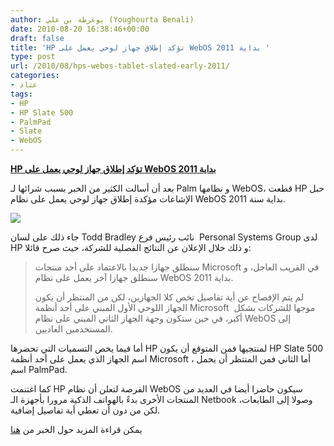 ```yaml
---
author: يوغرطة بن علي (Youghourta Benali)
date: 2010-08-20 16:38:46+00:00
draft: false
title: 'HP تؤكد إطلاق جهاز لوحي يعمل على WebOS بداية 2011 '
type: post
url: /2010/08/hps-webos-tablet-slated-early-2011/
categories:
- عتاد
tags:
- HP
- HP Slate 500
- PalmPad
- Slate
- WebOS
---
```


**[HP تؤكد إطلاق جهاز لوحي يعمل على WebOS بداية 2011](http://www.it-scoop.com/2010/08/hps-webos-tablet-slated-early-2011)**


بعد أن أسالت الكثير من الحبر بسبب شرائها لـ Palm و نظامها WebOS، قطعت HP حبل الإشاعات مؤكدة إطلاق جهاز لوحي يعمل على نظام WebOS بداية سنة 2011.

[![](http://www.it-scoop.com/wp-content/uploads/2010/08/hp-slate-webos.png)
](http://www.it-scoop.com/2010/08/hps-webos-tablet-slated-early-2011)

جاء ذلك على لسان Todd Bradley نائب رئيس فرع  Personal Systems Group لدى HP و ذلك خلال الإعلان عن النتائج الفصلية للشركة، حيث صرح قائلا:


<blockquote>سنطلق جهازا جديدا بالاعتماد على أحد منتجات Microsoft في القريب العاجل، و سنطلق جهازا آخر يعمل على نظام WebOS بداية 2011.

لم يتم الإفصاح عن أية تفاصيل تخص كلا الجهازين، لكن من المنتظر أن يكون الجهاز اللوحي الأول المبني على أحد أنظمة Microsoft  موجها للشركات بشكل أكبر، في حين ستكون وجهة الجهاز الثاني المبني على نظام WebOS إلى المستخدمين العاديين.</blockquote>


أما فيما يخص التسميات التي تحضرها HP لمنتجيها فمن المتوقع أن يكون HP Slate 500 اسم الجهاز الذي يعمل على أحد أنظمة Microsoft ، أما الثاني فمن المنتظر أن يحمل اسم PalmPad.

كما اغتنمت HP الفرصة لتعلن أن نظام WebOS سيكون حاضرا أيضا في العديد من المنتجات الأخرى بدءً بالهواتف الذكية مرورا بأجهزة الـ Netbook وصولا إلى الطابعات، لكن من دون أن تعطي أية تفاصيل إضافية.

يمكن قراءة المزيد حول الخبر من [هنا](http://www.infoworld.com/d/mobilize/hps-webos-tablet-slated-early-2011-610)
